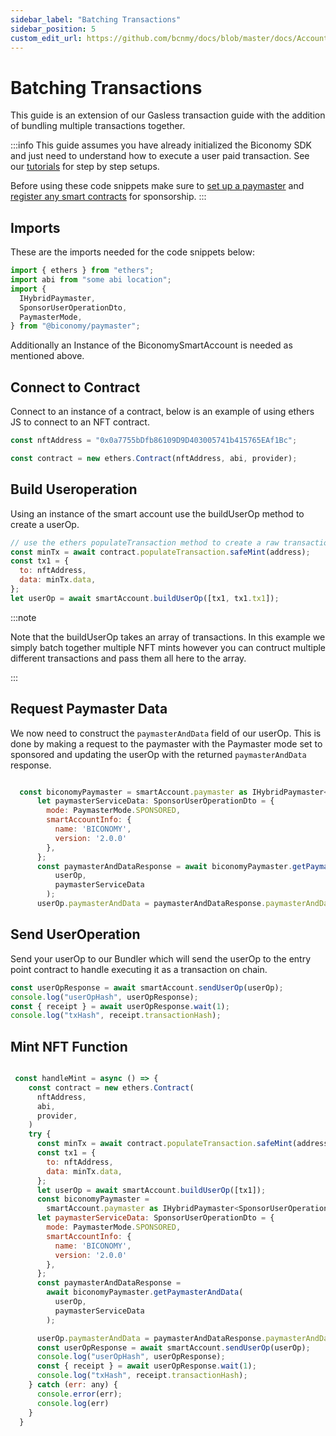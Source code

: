 ```yaml
---
sidebar_label: "Batching Transactions"
sidebar_position: 5
custom_edit_url: https://github.com/bcnmy/docs/blob/master/docs/Account/transactions/batchedtransactions.md
---
```


# Batching Transactions

This guide is an extension of our Gasless transaction guide with the addition of bundling multiple transactions together.

:::info
This guide assumes you have already initialized the Biconomy SDK and just need to understand how to execute a user paid transaction. See our [tutorials](/category/tutorials) for step by step setups.

Before using these code snippets make sure to [set up a paymaster](/dashboard/paymaster) and [register any smart contracts](/dashboard/paymasterPolicies) for sponsorship.
:::

## Imports

These are the imports needed for the code snippets below:

```javascript
import { ethers } from "ethers";
import abi from "some abi location";
import {
  IHybridPaymaster,
  SponsorUserOperationDto,
  PaymasterMode,
} from "@biconomy/paymaster";
```

Additionally an Instance of the BiconomySmartAccount is needed as mentioned above.

## Connect to Contract

Connect to an instance of a contract, below is an example of using ethers JS to connect to an NFT contract.

```javascript
const nftAddress = "0x0a7755bDfb86109D9D403005741b415765EAf1Bc";

const contract = new ethers.Contract(nftAddress, abi, provider);
```

## Build Useroperation

Using an instance of the smart account use the buildUserOp method to create a userOp.

```javascript
// use the ethers populateTransaction method to create a raw transaction
const minTx = await contract.populateTransaction.safeMint(address);
const tx1 = {
  to: nftAddress,
  data: minTx.data,
};
let userOp = await smartAccount.buildUserOp([tx1, tx1.tx1]);
```

:::note

Note that the buildUserOp takes an array of transactions. In this example we simply batch together multiple NFT mints however you can contruct multiple different transactions and pass them all here to the array.

:::

## Request Paymaster Data

We now need to construct the `paymasterAndData` field of our userOp. This is done by making a request to the paymaster with the Paymaster mode set to sponsored and updating the userOp with the returned `paymasterAndData` response.

```javascript

  const biconomyPaymaster = smartAccount.paymaster as IHybridPaymaster<SponsorUserOperationDto>;
      let paymasterServiceData: SponsorUserOperationDto = {
        mode: PaymasterMode.SPONSORED,
        smartAccountInfo: {
          name: 'BICONOMY',
          version: '2.0.0'
        },
      };
      const paymasterAndDataResponse = await biconomyPaymaster.getPaymasterAndData(
          userOp,
          paymasterServiceData
        );
      userOp.paymasterAndData = paymasterAndDataResponse.paymasterAndData;

```

## Send UserOperation

Send your userOp to our Bundler which will send the userOp to the entry point contract to handle executing it as a transaction on chain.

```javascript
const userOpResponse = await smartAccount.sendUserOp(userOp);
console.log("userOpHash", userOpResponse);
const { receipt } = await userOpResponse.wait(1);
console.log("txHash", receipt.transactionHash);
```

## Mint NFT Function

```javascript

 const handleMint = async () => {
    const contract = new ethers.Contract(
      nftAddress,
      abi,
      provider,
    )
    try {
      const minTx = await contract.populateTransaction.safeMint(address);
      const tx1 = {
        to: nftAddress,
        data: minTx.data,
      };
      let userOp = await smartAccount.buildUserOp([tx1]);
      const biconomyPaymaster =
        smartAccount.paymaster as IHybridPaymaster<SponsorUserOperationDto>;
      let paymasterServiceData: SponsorUserOperationDto = {
        mode: PaymasterMode.SPONSORED,
        smartAccountInfo: {
          name: 'BICONOMY',
          version: '2.0.0'
        },
      };
      const paymasterAndDataResponse =
        await biconomyPaymaster.getPaymasterAndData(
          userOp,
          paymasterServiceData
        );

      userOp.paymasterAndData = paymasterAndDataResponse.paymasterAndData;
      const userOpResponse = await smartAccount.sendUserOp(userOp);
      console.log("userOpHash", userOpResponse);
      const { receipt } = await userOpResponse.wait(1);
      console.log("txHash", receipt.transactionHash);
    } catch (err: any) {
      console.error(err);
      console.log(err)
    }
  }

```
